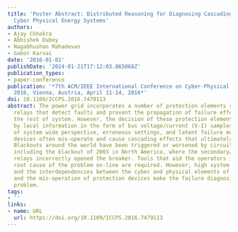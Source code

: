 ```yaml
---
title: 'Poster Abstract: Distributed Reasoning for Diagnosing Cascading Outages in
  Cyber Physical Energy Systems'
authors:
- Ajay Chhokra
- Abhishek Dubey
- Nagabhushan Mahadevan
- Gabor Karsai
date: '2016-01-01'
publishDate: '2024-01-21T17:12:03.865068Z'
publication_types:
- paper-conference
publication: '*7th ACM/IEEE International Conference on Cyber-Physical Systems, ICCPS
  2016, Vienna, Austria, April 11-14, 2016*'
doi: 10.1109/ICCPS.2016.7479113
abstract: The power grid incorporates a number of protection elements such as distance
  relays that detect faults and prevent the propagation of failure effects from influencing
  the rest of system. However, the decision of these protection elements is only influenced
  by local information in the form of bus voltage/current (V-I) samples. Due to lack
  of system wide perspective, erroneous settings, and latent failure modes, protection
  devices often mis-operate and cause cascading effects that ultimately lead to blackouts.
  Blackouts around the world have been triggered or worsened by circuit breakers tripping,
  including the blackout of 2003 in North America, where the secondary/ remote protection
  relays incorrectly opened the breaker. Tools that aid the operators in finding the
  root cause of the problem on-line are required. However, high system complexity
  and the interdependencies between the cyber and physical elements of the system
  and the mis-operation of protection devices make the failure diagnosis a challenging
  problem.
tags:
- ''
links:
- name: URL
  url: https://doi.org/10.1109/ICCPS.2016.7479113
---
```

